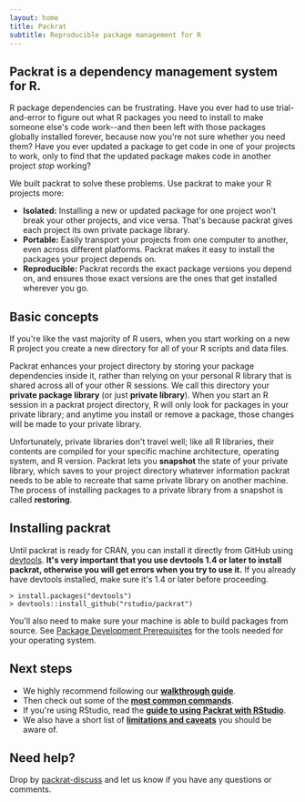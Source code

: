 ```yaml
---
layout: home
title: Packrat
subtitle: Reproducible package management for R
---
```


## Packrat is a dependency management system for R.

R package dependencies can be frustrating. Have you ever had to use
trial-and-error to figure out what R packages you need to install to make
someone else's code work--and then been left with those packages globally
installed forever, because now you're not sure whether you need them? Have you
ever updated a package to get code in one of your projects to work, only to
find that the updated package makes code in another project *stop* working? 

We built packrat to solve these problems. Use packrat to make your R projects
more:

* **Isolated:** Installing a new or updated package for one project won't break
  your other projects, and vice versa. That's because packrat gives each
  project its own private package library.
* **Portable:** Easily transport your projects from one computer to another,
  even across different platforms. Packrat makes it easy to install the
  packages your project depends on.
* **Reproducible:** Packrat records the exact package versions you depend on,
  and ensures those exact versions are the ones that get installed wherever you
  go.

<!--
TODO: update
<iframe id="screencast" src="//player.vimeo.com/video/79537844?title=0&amp;byline=0&amp;portrait=0" width="700" height="393" frameborder="0" webkitallowfullscreen="webkitallowfullscreen" mozallowfullscreen="mozallowfullscreen" allowfullscreen="allowfullscreen"> </iframe>
-->

## Basic concepts

If you're like the vast majority of R users, when you start working on a new R
project you create a new directory for all of your R scripts and data files.

Packrat enhances your project directory by storing your package dependencies
inside it, rather than relying on your personal R library that is shared across
all of your other R sessions. We call this directory your **private package
library** (or just **private library**). When you start an R session in a
packrat project directory, R will only look for packages in your private
library; and anytime you install or remove a package, those changes will be
made to your private library.

Unfortunately, private libraries don't travel well; like all R libraries, their
contents are compiled for your specific machine architecture, operating system,
and R version. Packrat lets you **snapshot** the state of your private library,
which saves to your project directory whatever information packrat needs to be
able to recreate that same private library on another machine. The process of
installing packages to a private library from a snapshot is called
**restoring**.

## Installing packrat

Until packrat is ready for CRAN, you can install it directly from GitHub using
[devtools](https://github.com/hadley/devtools). **It's very important that you
use devtools 1.4 or later to install packrat, otherwise you will get errors
when you try to use it.** If you already have devtools installed, make sure
it's 1.4 or later before proceeding.

    > install.packages("devtools")
    > devtools::install_github("rstudio/packrat")

You'll also need to make sure your machine is able to build packages from
source. See [Package Development
Prerequisites](http://www.rstudio.com/ide/docs/packages/prerequisites) for the
tools needed for your operating system.

## Next steps

<!-- * If you skipped the screencast above, it's a good idea to go back and watch it. -->
* We highly recommend following our **[walkthrough guide](walkthrough.html)**.
* Then check out some of the **[most common commands](commands.html)**.
* If you're using RStudio, read the **[guide to using Packrat with RStudio](rstudio.html)**.
* We also have a short list of **[limitations and caveats](limitations.html)** you should be aware of.

## Need help?

Drop by [packrat-discuss](https://groups.google.com/group/packrat-discuss) and
let us know if you have any questions or comments.
